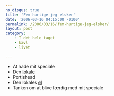 ```yaml
---
no_disqus: true
title: 'Fem hurtige jeg elsker'
date: '2006-03-16 04:15:00 -0100'
permalink: /2006/03/16/fem-hurtige-jeg-elsker/
layout: post
category:
    - I det hele taget
    - kævl
    - livet

---
```

- At hade mit speciale
- Den [lokale](http://was-cator.dk/)
- Portishead
- Den lokales [øl](http://hancock.dk/)
- Tanken om at blive færdig med mit speciale
